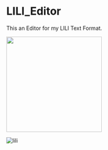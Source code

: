 # LILI_Editor
This an Editor for my LILI Text Format.

<img src="https://user-images.githubusercontent.com/65157905/122523342-32339a80-d017-11eb-9c06-8fd8b5aed2bc.png" width="250" height="250"> 

![lili](https://user-images.githubusercontent.com/65157905/122523938-db7a9080-d017-11eb-9f1f-03950f8a2e61.PNG)
